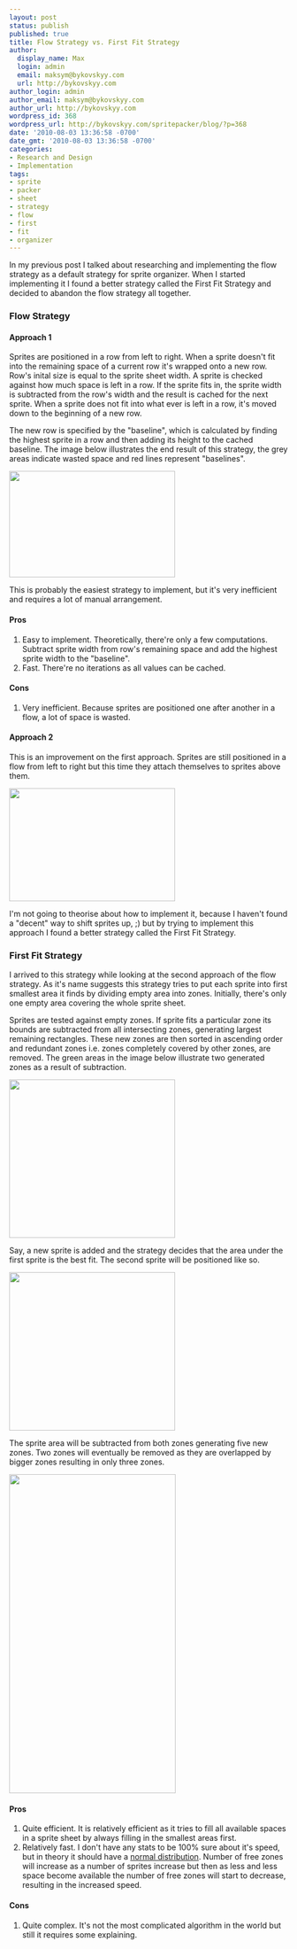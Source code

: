 ```yaml
---
layout: post
status: publish
published: true
title: Flow Strategy vs. First Fit Strategy
author:
  display_name: Max
  login: admin
  email: maksym@bykovskyy.com
  url: http://bykovskyy.com
author_login: admin
author_email: maksym@bykovskyy.com
author_url: http://bykovskyy.com
wordpress_id: 368
wordpress_url: http://bykovskyy.com/spritepacker/blog/?p=368
date: '2010-08-03 13:36:58 -0700'
date_gmt: '2010-08-03 13:36:58 -0700'
categories:
- Research and Design
- Implementation
tags:
- sprite
- packer
- sheet
- strategy
- flow
- first
- fit
- organizer
---
```

<p>In my previous post I talked about researching and implementing the flow strategy as a default strategy for sprite organizer. When I started implementing it I found a better strategy called the First Fit Strategy and decided to abandon the flow strategy all together.</p>
<h3>Flow Strategy</h3>
<h4>Approach 1</h4>
<p>Sprites are positioned in a row from left to right. When a sprite doesn't fit into the remaining space of a current row it's wrapped onto a new row.  Row's inital size is equal to the sprite sheet width. A sprite is checked against how much space is left in a row. If the sprite fits in, the sprite width is subtracted from the row's width and the result is cached for the next sprite.  When a sprite does not fit into what ever is left in a row, it's moved down to the beginning of a new row.</p>
<p>The new row is specified by the "baseline", which is calculated by finding the highest sprite in a row and then adding its height to the cached baseline. The image below illustrates the end result of this strategy, the grey areas indicate wasted space and red lines represent "baselines".</p>
<p><a href="http://bykovskyy.com/spritepacker/blog/wp-content/uploads/2010/07/flow-strategy-approach1.png"><img class="aligncenter size-medium wp-image-407" title="flow-strategy-approach1" src="http://bykovskyy.com/spritepacker/blog/wp-content/uploads/2010/07/flow-strategy-approach1-300x192.png" alt="" width="300" height="192" /></a></p>
<p>This is probably the easiest strategy to implement, but it's very inefficient and requires a lot of manual arrangement.</p>
<h4>Pros</h4>
<ol>
<li>Easy to implement. Theoretically, there're only a few computations. Subtract sprite width from row's remaining space and add the highest sprite width to the "baseline".</li>
<li>Fast. There're no iterations as all values can be cached.</li>
</ol>
<h4>Cons</h4>
<ol>
<li>Very inefficient. Because sprites are positioned one after another in a flow, a lot of space is wasted.</li>
</ol>
<h4>Approach 2</h4>
<p>This is an improvement on the first approach. Sprites are still positioned in a flow from left to right but this time they attach themselves to sprites above them.</p>
<p><a href="http://bykovskyy.com/spritepacker/blog/wp-content/uploads/2010/07/flow-strategy-approach2.png"><img class="aligncenter size-medium wp-image-409" title="flow-strategy-approach2" src="http://bykovskyy.com/spritepacker/blog/wp-content/uploads/2010/07/flow-strategy-approach2-300x204.png" alt="" width="300" height="204" /></a></p>
<p>I'm not going to theorise about how to implement it, because I haven't found a "decent" way to shift sprites up, ;) but by trying to implement this approach I found a better strategy called the First Fit Strategy.</p>
<h3>First Fit Strategy</h3>
<p>I arrived to this strategy while looking at the second approach of the flow strategy. As it's name suggests this strategy tries to put each sprite into first smallest area it finds by dividing empty area into zones.  Initially, there's only one empty area covering the whole sprite sheet.</p>
<p>Sprites are tested against empty zones. If sprite fits a particular zone its bounds are subtracted from all intersecting zones, generating largest remaining rectangles. These new zones are then sorted in ascending order and redundant zones i.e. zones completely covered by other zones, are removed. The green areas in the image below illustrate two generated zones as a result of subtraction.</p>
<p><a href="http://bykovskyy.com/spritepacker/blog/wp-content/uploads/2010/07/first-fit-strategy-free-zones.png"><img class="aligncenter size-medium wp-image-414" title="first-fit-strategy-free-zones" src="http://bykovskyy.com/spritepacker/blog/wp-content/uploads/2010/07/first-fit-strategy-free-zones-300x286.png" alt="" width="300" height="286" /></a></p>
<p>Say, a new sprite is added and the strategy decides that the area under the first sprite is the best fit. The second sprite will be positioned like so.</p>
<p><a href="http://bykovskyy.com/spritepacker/blog/wp-content/uploads/2010/07/first-fit-strategy-free-zones2.png"><img class="aligncenter size-medium wp-image-419" title="first-fit-strategy-free-zones2" src="http://bykovskyy.com/spritepacker/blog/wp-content/uploads/2010/07/first-fit-strategy-free-zones2-300x286.png" alt="" width="300" height="286" /></a></p>
<p>The sprite area will be subtracted from both zones generating five new zones. Two zones will eventually be removed as they are overlapped by bigger zones resulting in only three zones.</p>
<p><a href="http://bykovskyy.com/spritepacker/blog/wp-content/uploads/2010/07/first-fit-strategy-free-zones32.png"><img class="aligncenter size-full wp-image-424" title="first-fit-strategy-free-zones3" src="http://bykovskyy.com/spritepacker/blog/wp-content/uploads/2010/07/first-fit-strategy-free-zones32.png" alt="" width="301" height="576" /></a></p>
<h4>Pros</h4>
<ol>
<li>Quite efficient. It is relatively efficient as it tries to fill all available spaces in a sprite sheet by always filling in the smallest areas first.</li>
<li>Relatively fast. I don't have any stats to be 100% sure about it's speed, but in theory it should have a <a href="http://en.wikipedia.org/wiki/Normal_distribution" target="_blank">normal distribution</a>. Number of free zones will increase as a number of sprites increase but then as less and less space become available the number of free zones will start to decrease, resulting in the increased speed.</li>
</ol>
<h4>Cons</h4>
<ol>
<li>Quite complex. It's not the most complicated algorithm in the world but still it requires some explaining.</li>
</ol>
